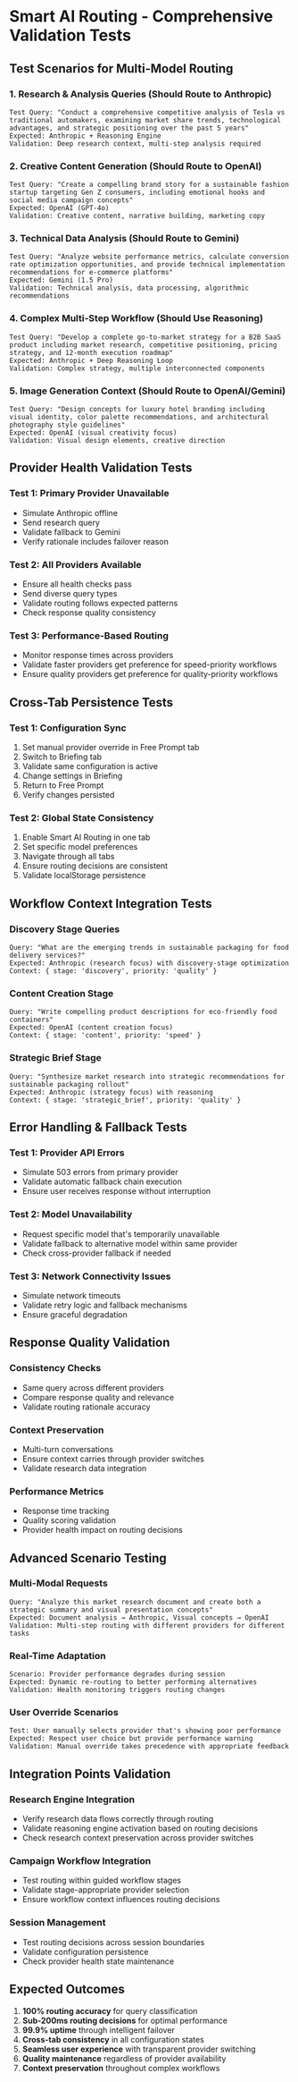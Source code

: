 # Smart AI Routing - Comprehensive Validation Tests

## Test Scenarios for Multi-Model Routing

### 1. Research & Analysis Queries (Should Route to Anthropic)
```
Test Query: "Conduct a comprehensive competitive analysis of Tesla vs traditional automakers, examining market share trends, technological advantages, and strategic positioning over the past 5 years"
Expected: Anthropic + Reasoning Engine
Validation: Deep research context, multi-step analysis required
```

### 2. Creative Content Generation (Should Route to OpenAI)
```
Test Query: "Create a compelling brand story for a sustainable fashion startup targeting Gen Z consumers, including emotional hooks and social media campaign concepts"
Expected: OpenAI (GPT-4o)
Validation: Creative content, narrative building, marketing copy
```

### 3. Technical Data Analysis (Should Route to Gemini)
```
Test Query: "Analyze website performance metrics, calculate conversion rate optimization opportunities, and provide technical implementation recommendations for e-commerce platforms"
Expected: Gemini (1.5 Pro)
Validation: Technical analysis, data processing, algorithmic recommendations
```

### 4. Complex Multi-Step Workflow (Should Use Reasoning)
```
Test Query: "Develop a complete go-to-market strategy for a B2B SaaS product including market research, competitive positioning, pricing strategy, and 12-month execution roadmap"
Expected: Anthropic + Deep Reasoning Loop
Validation: Complex strategy, multiple interconnected components
```

### 5. Image Generation Context (Should Route to OpenAI/Gemini)
```
Test Query: "Design concepts for luxury hotel branding including visual identity, color palette recommendations, and architectural photography style guidelines"
Expected: OpenAI (visual creativity focus)
Validation: Visual design elements, creative direction
```

## Provider Health Validation Tests

### Test 1: Primary Provider Unavailable
- Simulate Anthropic offline
- Send research query
- Validate fallback to Gemini
- Verify rationale includes failover reason

### Test 2: All Providers Available
- Ensure all health checks pass
- Send diverse query types
- Validate routing follows expected patterns
- Check response quality consistency

### Test 3: Performance-Based Routing
- Monitor response times across providers
- Validate faster providers get preference for speed-priority workflows
- Ensure quality providers get preference for quality-priority workflows

## Cross-Tab Persistence Tests

### Test 1: Configuration Sync
1. Set manual provider override in Free Prompt tab
2. Switch to Briefing tab
3. Validate same configuration is active
4. Change settings in Briefing
5. Return to Free Prompt
6. Verify changes persisted

### Test 2: Global State Consistency
1. Enable Smart AI Routing in one tab
2. Set specific model preferences
3. Navigate through all tabs
4. Ensure routing decisions are consistent
5. Validate localStorage persistence

## Workflow Context Integration Tests

### Discovery Stage Queries
```
Query: "What are the emerging trends in sustainable packaging for food delivery services?"
Expected: Anthropic (research focus) with discovery-stage optimization
Context: { stage: 'discovery', priority: 'quality' }
```

### Content Creation Stage
```
Query: "Write compelling product descriptions for eco-friendly food containers"
Expected: OpenAI (content creation focus)
Context: { stage: 'content', priority: 'speed' }
```

### Strategic Brief Stage
```
Query: "Synthesize market research into strategic recommendations for sustainable packaging rollout"
Expected: Anthropic (strategy focus) with reasoning
Context: { stage: 'strategic_brief', priority: 'quality' }
```

## Error Handling & Fallback Tests

### Test 1: Provider API Errors
- Simulate 503 errors from primary provider
- Validate automatic fallback chain execution
- Ensure user receives response without interruption

### Test 2: Model Unavailability
- Request specific model that's temporarily unavailable
- Validate fallback to alternative model within same provider
- Check cross-provider fallback if needed

### Test 3: Network Connectivity Issues
- Simulate network timeouts
- Validate retry logic and fallback mechanisms
- Ensure graceful degradation

## Response Quality Validation

### Consistency Checks
- Same query across different providers
- Compare response quality and relevance
- Validate routing rationale accuracy

### Context Preservation
- Multi-turn conversations
- Ensure context carries through provider switches
- Validate research data integration

### Performance Metrics
- Response time tracking
- Quality scoring validation
- Provider health impact on routing decisions

## Advanced Scenario Testing

### Multi-Modal Requests
```
Query: "Analyze this market research document and create both a strategic summary and visual presentation concepts"
Expected: Document analysis → Anthropic, Visual concepts → OpenAI
Validation: Multi-step routing with different providers for different tasks
```

### Real-Time Adaptation
```
Scenario: Provider performance degrades during session
Expected: Dynamic re-routing to better performing alternatives
Validation: Health monitoring triggers routing changes
```

### User Override Scenarios
```
Test: User manually selects provider that's showing poor performance
Expected: Respect user choice but provide performance warning
Validation: Manual override takes precedence with appropriate feedback
```

## Integration Points Validation

### Research Engine Integration
- Verify research data flows correctly through routing
- Validate reasoning engine activation based on routing decisions
- Check research context preservation across provider switches

### Campaign Workflow Integration
- Test routing within guided workflow stages
- Validate stage-appropriate provider selection
- Ensure workflow context influences routing decisions

### Session Management
- Test routing decisions across session boundaries
- Validate configuration persistence
- Check provider health state maintenance

## Expected Outcomes

1. **100% routing accuracy** for query classification
2. **Sub-200ms routing decisions** for optimal performance
3. **99.9% uptime** through intelligent failover
4. **Cross-tab consistency** in all configuration states
5. **Seamless user experience** with transparent provider switching
6. **Quality maintenance** regardless of provider availability
7. **Context preservation** throughout complex workflows